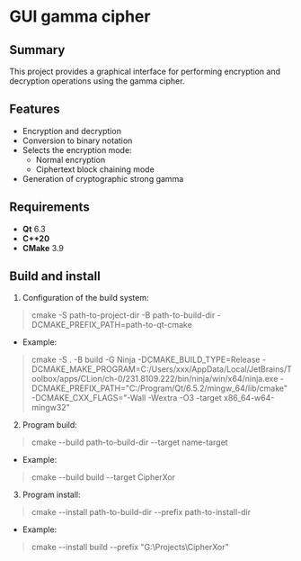 # GUI gamma cipher
## Summary
This project provides a graphical interface for performing encryption
and decryption operations using the gamma cipher.
## Features
* Encryption and decryption
* Conversion to binary notation
* Selects the encryption mode:
  *  Normal encryption
  *  Ciphertext block chaining mode
* Generation of cryptographic strong gamma
## Requirements
* **Qt** 6.3
* **C++20**
* **CMake** 3.9
## Build and install
1. Configuration of the build system:
> cmake -S path-to-project-dir -B path-to-build-dir -DCMAKE_PREFIX_PATH=path-to-qt-cmake
   * Example:
> cmake -S . -B build -G Ninja -DCMAKE_BUILD_TYPE=Release -DCMAKE_MAKE_PROGRAM=C:/Users/xxx/AppData/Local/JetBrains/Toolbox/apps/CLion/ch-0/231.8109.222/bin/ninja/win/x64/ninja.exe -DCMAKE_PREFIX_PATH="C:/Program/Qt/6.5.2/mingw_64/lib/cmake" -DCMAKE_CXX_FLAGS="-Wall -Wextra -O3 -target x86_64-w64-mingw32"
2. Program build:
> cmake --build path-to-build-dir --target name-target
   * Example:
> cmake --build build --target CipherXor
3. Program install:
> cmake --install path-to-build-dir --prefix path-to-install-dir
   * Example:
> cmake --install build --prefix "G:\Projects\CipherXor"
